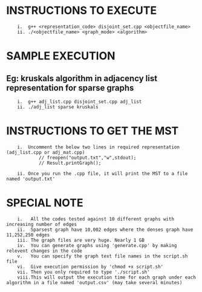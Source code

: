 # INSTRUCTIONS TO EXECUTE
        i.  g++ <representation_code> disjoint_set.cpp <objectfile_name>
        ii. ./<objectfile_name> <graph_mode> <algorithm>

# SAMPLE EXECUTION
## Eg: kruskals algorithm in adjacency list representation for sparse graphs 
        i.  g++ adj_list.cpp disjoint_set.cpp adj_list
        ii. ./adj_list sparse kruskals

# INSTRUCTIONS TO GET THE MST
        i.  Uncomment the below two lines in required representation (adj_list.cpp or adj_mat.cpp)
                // freopen("output.txt","w",stdout);
                // Result.printGraph();

        ii. Once you run the .cpp file, it will print the MST to a file named 'output.txt'

# SPECIAL NOTE
        i.   All the codes tested against 10 different graphs with increasing number of edges
        ii.  Sparsest graph have 10,002 edges where the denses graph have 11,252,250 edges
        iii. The graph files are very huge. Nearly 1 GB
        iv.  You can generate graphs using 'generate.cpp' by making relevent changes in the code
        v.   You can specify the graph text file names in the script.sh file
        vi.  Give execution permission by 'chmod +x script.sh'
        vii. Then you only required to type './script.sh'
        viii.This will output the execution time for each graph under each algorithm in a file named 'output.csv' (may take several minutes)
